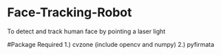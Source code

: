 # Face-Tracking-Robot
To detect and track human face by pointing a laser light 

#Package Required
1.) cvzone (include opencv and numpy) 
2.) pyfirmata
